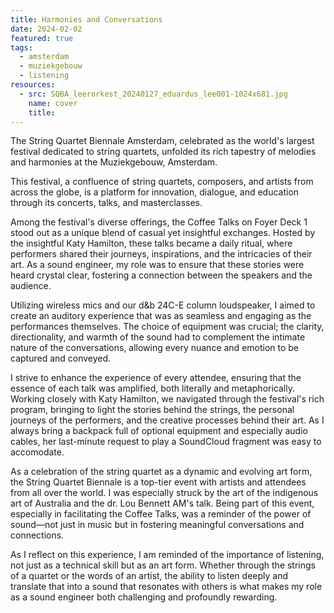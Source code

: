 ```yaml
---
title: Harmonies and Conversations
date: 2024-02-02
featured: true
tags:
  - amsterdam
  - muziekgebouw
  - listening
resources:
  - src: SQBA_leerorkest_20240127_eduardus_lee001-1024x681.jpg
    name: cover
    title:
---
```

The String Quartet Biennale Amsterdam, celebrated as the world's largest festival dedicated to string quartets, unfolded its rich tapestry of melodies and harmonies at the Muziekgebouw, Amsterdam.
<!--more-->

This festival, a confluence of string quartets, composers, and artists from across the globe, is a platform for innovation, dialogue, and education through its concerts, talks, and masterclasses.

Among the festival's diverse offerings, the Coffee Talks on Foyer Deck 1 stood out as a unique blend of casual yet insightful exchanges. Hosted by the insightful Katy Hamilton, these talks became a daily ritual, where performers shared their journeys, inspirations, and the intricacies of their art. As a sound engineer, my role was to ensure that these stories were heard crystal clear, fostering a connection between the speakers and the audience.

Utilizing wireless mics and our d&b 24C-E column loudspeaker, I aimed to create an auditory experience that was as seamless and engaging as the performances themselves. The choice of equipment was crucial; the clarity, directionality, and warmth of the sound had to complement the intimate nature of the conversations, allowing every nuance and emotion to be captured and conveyed.

I strive to enhance the experience of every attendee, ensuring that the essence of each talk was amplified, both literally and metaphorically. Working closely with Katy Hamilton, we navigated through the festival's rich program, bringing to light the stories behind the strings, the personal journeys of the performers, and the creative processes behind their art. As I always bring a backpack full of optional equipment and especially audio cables, her last-minute request to play a SoundCloud fragment was easy to accomodate.

As a celebration of the string quartet as a dynamic and evolving art form, the String Quartet Biennale is a top-tier event with artists and attendees from all over the world. I was especially struck by the art of the indigenous art of Australia and the dr. Lou Bennett AM's talk. Being part of this event, especially in facilitating the Coffee Talks, was a reminder of the power of sound—not just in music but in fostering meaningful conversations and connections.

As I reflect on this experience, I am reminded of the importance of listening, not just as a technical skill but as an art form. Whether through the strings of a quartet or the words of an artist, the ability to listen deeply and translate that into a sound that resonates with others is what makes my role as a sound engineer both challenging and profoundly rewarding.